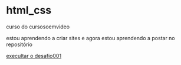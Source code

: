 # html_css
 curso do cursosoemvideo

estou aprendendo a criar sites e agora estou aprendendo a postar no repositório

<a href="file:///C:/Users/Limas/Documents/PROGRAMA%C3%87%C3%83O/projects/estudos%20guanabara/html_css/desafios/d010/android.html">execultar o desafio001</a>